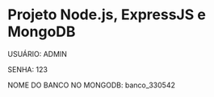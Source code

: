 # Projeto Node.js, ExpressJS e MongoDB

USUÁRIO: ADMIN

SENHA: 123

NOME DO BANCO NO MONGODB: banco_330542
